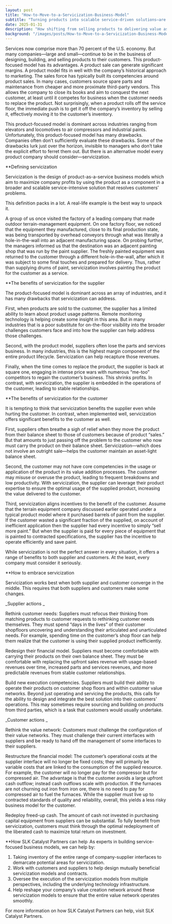 ```yaml
---
layout: post
title: "How-to-Move-to-a-Servicization-Business-Model"
subtitle: "Turning products into scalable service-driven solutions—are gaining a competitive edge"
date: 2025-01-31
description: "How shifting from selling products to delivering value as a service can boost profitability, customer retention, and operational efficiency."
background: "/images/posts/How-to-Move-to-a-Servicization-Business-Model.webp"
---
```


 

Services now comprise more than 70 percent of the U.S. economy. But many companies—large and small—continue to be in the business of designing, building, and selling products to their customers. This product-focused model has its advantages. A product sale can generate significant margins. A product model fits in well with the company’s historical approach to marketing. The sales force has typically built its competencies around product sales. In many cases, customers source spare parts and maintenance from cheaper and more proximate third-party vendors. This allows the company to close its books and aim to conquest the next customer, at least until it competes for business when the customer needs to replace the product. Not surprisingly, when a product rolls off the service floor, the immediate push is to get it off the company’s inventory by selling it, effectively moving it to the customer’s inventory. 

 
This product-focused model is dominant across industries ranging from elevators and locomotives to air compressors and industrial paints. Unfortunately, this product-focused model has many drawbacks. Companies often don’t sufficiently evaluate these drawbacks. Some of the drawbacks lurk just over the horizon, invisible to managers who don’t take the explicit effort to ferret them out. But there is an alternative model every product company should consider—servicization.  

 
**Defining servicization 

 
Servicization is the design of product-as-a-service business models which aim to maximize company profits by using the product as a component in a broader and scalable service-intensive solution that resolves customers’ problems. 

 
This definition packs in a lot. A real-life example is the best way to unpack it.  

 
A group of us once visited the factory of a leading company that made outdoor terrain-management equipment. On one factory floor, we noticed that the equipment they manufactured, close to its final production state, was being transported by overhead conveyors through what was literally a hole-in-the-wall into an adjacent manufacturing space. On probing further, the managers informed us that the destination was an adjacent painting shop that was run by the paint supplier. The freshly painted equipment was returned to the customer through a different hole-in-the-wall, after which it was subject to some final touches and prepared for delivery. Thus, rather than supplying drums of paint, servicization involves painting the product for the customer as a service.  
 

**The benefits of servicization for the supplier 

 
The product-focused model is dominant across an array of industries, and it has many drawbacks that servicization can address.  

 
First, when products are sold to the customer, the supplier has a limited ability to learn about product usage patterns. Remote monitoring technology is helping create some insight in this area. But in many industries that is a poor substitute for on-the-floor visibility into the broader challenges customers face and into how the supplier can help address those challenges.  

 
Second, with the product model, suppliers often lose the parts and services business. In many industries, this is the highest margin component of the entire product lifecycle. Servicization can help recapture those revenues. 

 
Finally, when the time comes to replace the product, the supplier is back at square one, engaging in intense price wars with numerous “me-too” competitors to regain the customer’s business. This shrinks profits. In contrast, with servicization, the supplier is embedded in the operations of the customer, leading to stable relationships. 

 
**The benefits of servicization for the customer 

 
It is tempting to think that servicization benefits the supplier even while hurting the customer. In contrast, when implemented well, servicization offers significant benefits to the customer as well.  

 
First, suppliers often breathe a sigh of relief when they move the product from their balance sheet to those of customers because of product “sales.” But that amounts to just passing off the problem to the customer who now must carry the product on their balance sheet. Servicization—which does not involve an outright sale—helps the customer maintain an asset-light balance sheet. 

 
Second, the customer may not have core competencies in the usage or application of the product in its value addition processes. The customer may misuse or overuse the product, leading to frequent breakdowns and low productivity. With servicization, the supplier can leverage their product expertise to ensure the optimal usage of the supplied product, increasing the value delivered to the customer.  
 

Third, servicization aligns incentives to the benefit of the customer. Assume that the terrain equipment company discussed earlier operated under a typical product model where it purchased barrels of paint from the supplier. If the customer wasted a significant fraction of the supplied, on account of inefficient application then the supplier had every incentive to simply “sell more paint.” But when the supplier is paid for every piece of equipment that is painted to contracted specifications, the supplier has the incentive to operate efficiently and save paint.  

 
While servicization is not the perfect answer in every situation, it offers a range of benefits to both supplier and customers. At the least, every company must consider it seriously.  

 
**How to embrace servicization 


Servicization works best when both supplier and customer converge in the middle. This requires that both suppliers and customers make some changes.  

 _Supplier actions _
 

Rethink customer needs: Suppliers must refocus their thinking from matching products to customer requests to rethinking customer needs themselves. They must spend “days in the lives” of their customer shopfloors uncovering and understanding their articulated and unarticulated needs. For example, spending time on the customer’s shop floor can help them realize that the customer is using their supplied product inefficiently.  
 

Redesign their financial model. Suppliers must become comfortable with carrying their products on their own balance sheet. They must be comfortable with replacing the upfront sales revenue with usage-based revenues over time, increased parts and services revenues, and more predictable revenues from stable customer relationships.  

 
Build new execution competencies. Suppliers must build their ability to operate their products on customer shop floors and within customer value networks. Beyond just operating and servicing the products, this calls for the ability to design and integrate the best solution into their customers’ operations. This may sometimes require sourcing and building on products from third parties, which is a task that customers would usually undertake.  

 
_Customer actions _

 
Rethink the value network: Customers must challenge the configuration of their value networks. They must challenge their current interfaces with suppliers and be ready to hand off the management of some interfaces to their suppliers.  

 
Restructure the financial model: The customer’s operational costs at the supplier interface will no longer be fixed costs; they will primarily be variable costs that are linked to the consumption of the supplied resource. For example, the customer will no longer pay for the compressor but for compressed air. The advantage is that the customer avoids a large upfront cash outflow; instead cash outflows scale with production. If the furnaces are not churning out iron from iron ore, there is no need to pay for compressed air to fuel the furnaces. While the supplier must live up to contracted standards of quality and reliability, overall, this yields a less risky business model for the customer.  

 
Redeploy freed-up cash. The amount of cash not invested in purchasing capital equipment from suppliers can be substantial. To fully benefit from servicization, customers must think through the optimal redeployment of the liberated cash to maximize total return on investment.   

 
**How SLK Catalyst Partners can help  
As experts in building service-focused business models, we can help by:   
  1. Taking inventory of the entire range of company-supplier interfaces to demarcate potential areas for servicization.   
  2. Work with customers and suppliers to help design mutually beneficial servicization models and contracts. 
  3. Oversee the execution of the servicization models from multiple perspectives, including the underlying technology infrastructure. 
  4. Help reshape your company’s value creation network around these servicization models to ensure that the entire value network
     operates smoothly.  


For more information on how SLK Catalyst Partners can help, visit SLK Catalyst Partners.  

  

 

 

